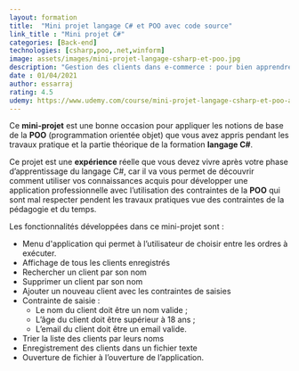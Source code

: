 ```yaml
---
layout: formation
title:  "Mini projet langage C# et POO avec code source"
link_title : "Mini projet C#"
categories: [Back-end]
technologies: [csharp,poo,.net,winform]
image: assets/images/mini-projet-langage-csharp-et-poo.jpg
description: "Gestion des clients dans e-commerce : pour bien apprendre la programmation orientée objet et ses techniques."
date : 01/04/2021
author: essarraj
rating: 4.5
udemy: https://www.udemy.com/course/mini-projet-langage-csharp-et-poo-avec-code-source/?referralCode=A478A9B6D8951C43C495
---
```


Ce **mini-projet** est une bonne occasion pour appliquer les notions de base de la **POO** (programmation orientée objet) que vous avez appris pendant les travaux pratique et la partie théorique de la formation **langage C#**.

Ce projet est une **expérience** réelle que vous devez vivre après votre phase d’apprentissage du langage C#, car il va vous permet de découvrir comment utiliser vos connaissances acquis pour développer une application professionnelle avec l’utilisation des contraintes de la **POO** qui sont mal respecter pendent les travaux pratiques vue des contraintes de la pédagogie et du temps.

Les fonctionnalités développées dans ce mini-projet sont :

- Menu d'application qui permet à l’utilisateur de choisir entre les ordres à exécuter.
- Affichage de tous les clients enregistrés
- Rechercher un client par son nom
- Supprimer un client par son nom
- Ajouter un nouveau client avec les contraintes de saisies
- Contrainte de saisie :
  - Le nom du client doit être un nom valide ;
  - L’âge du client doit être supérieur à 18 ans ;
  - L’email du client doit être un email valide.
- Trier la liste des clients par leurs noms
- Enregistrement des clients dans un fichier texte
- Ouverture de fichier à l’ouverture de l’application.

